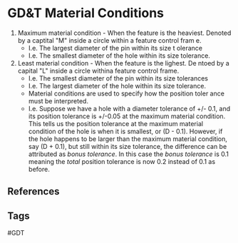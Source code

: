 # GD&T Material Conditions  

1. Maximum material condition - When the feature is the heaviest.     Denoted by a captital "M" inside a circle within a feature control fram    e.
	* I.e. The largest diameter of the pin within its size t    olerance
	* I.e. The smallest diameter of the hole within its size     tolerance.
2. Least material condition - When the feature is the lighest. De    ntoed by a capital "L" inside a circle withina feature control frame.
	* I.e. The smallest diameter of the pin within its size     tolerances
	* I.e. The largest diameter of the hole within its size     tolerance.
	* Material conditions are used to specify how the position toler    ance must be interpreted.
	* I.e. Suppose we have a hole with a diameter tolerance of +/- 0.1, and its position tolerance is +/-0.05 at the maximum material condition. This tells us the position tolerance at the maximum material condition of the hole is when it is smallest, or (D - 0.1). However, if the hole happens to be larger than the maximum material condition, say (D + 0.1), but still within its size tolerance, the difference can be attributed as *bonus tolerance*. In this case the *bonus tolerance* is 0.1 meaning the *total* position tolerance is now 0.2 instead of 0.1 as before.

## References


## Tags
#GDT
